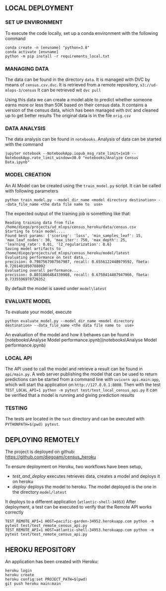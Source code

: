 ## LOCAL DEPLOYMENT

### SET UP ENVIRONMENT
To execute the code locally, set up a conda environment with the following command

```
conda create -n [envname] "python=3.8" 
conda activate [envname]
python -m pip install -r requirements_local.txt
```

### MANAGING DATA

The data can be found in the directory `data`. It is managed with DVC by means of `census.csv.dvc`.
It is retrieved from a remote repository, `s3://ud-mlops-3/census`
It can be retrieved wit `dvc pull`

Using this data we can create a model able to predict whether someone earns more or less than 50K based on their census data.
It contains a version of the census data, which has been managed with `DVC` and cleaned up to get better results
The original data is in the file `orig.csv`

### DATA ANALYSIS

The data analysis can be found in `notebooks`.
Analysis of data can be started with the command
```
jupyter notebook --NotebookApp.iopub_msg_rate_limit=1e10 --NotebookApp.rate_limit_window=30.0 "notebooks/Analyze Census Data.ipynb"
```

### MODEL CREATION

An AI Model can be created using the `train_model.py` script. It can be called with following parameters

```
python train_model.py --model_dir_name <model directory destination> --data_file_name <the data file name to  use>
```

The expected output of the training job is something like that:

```
Reading training data from file /home/diego/projects/ud_mlops/census_heroku/data/census.csv
Starting to train model....
Found best params: {'scoring': 'loss', 'min_samples_leaf': 15, 'max_leaf_nodes': 30, 'max_iter': 750, 'max_depth': 25, 'learning_rate': 0.01, 'l2_regularization': 0.6}
Saving model artifacts to /home/diego/projects/ud_mlops/census_heroku/model/latest
Evaluating performance on test data...
precision: 0.7987567987567987, recall: 0.6556122448979592, fbeta: 0.7201401050788092
Evaluating overall performance...
precision: 0.8031866464339908, recall: 0.6750414487947966, fbeta: 0.7335596978726352
```

By default the model is saved under `model\latest`

### EVALUATE MODEL

To evaluate your model, execute

```
python evaluate_model.py --model_dir_name <model directory destination> --data_file_name <the data file name to  use>
```

An evaluation of the model and how it behaves can be found in [notebooks\Analyse Model performance.ipynb](notebooks\Analyse Model performance.ipynb)

### LOCAL API



The API used to call the model and retrieve a result can be found in `api/main.py`.
A web server publishing the model that can be used to return predictions can be started from a command line with `uvicorn api.main:app`, 
which will start tha application on `http://127.0.0.1:8000`.
Then with the test `TEST_LOCAL_API=1 python -m pytest test/test_local_census_api.py` it can be verified that a model is running and giving prediction results

### TESTING

The tests are located in the `test` directory and can be executed with `PYTHONPATH=$(pwd) pytest`.



## DEPLOYING REMOTELY

The project is deployed on github: https://github.com/diegoami/census_heroku

To ensure deployment on Heroku, two workflows have been setup,

* _test_and_deploy_ executes retrieves data, creates a model and deploys it on heroku
* _deploy_ deploys the model to heroku. The model deployed is the one in the directory `model/latest`


It deploys to a different application (`atlantic-shell-34953`)
After deployment, a test can be executed to verify that the Remote API works correctly

```
TEST_REMOTE_API=1 HOST=pacific-garden-34952.herokuapp.com python -m pytest test/test_remote_census_api.py
TEST_REMOTE_API=1 HOST=atlantic-shell-34953.herokuapp.com python -m pytest test/test_remote_census_api.py
```


## HEROKU REPOSITORY

An application has been created with Heroku:


```
heroku login
heroku create
heroku config:set PROJECT_PATH=$(pwd) 
git push heroku main:main
```